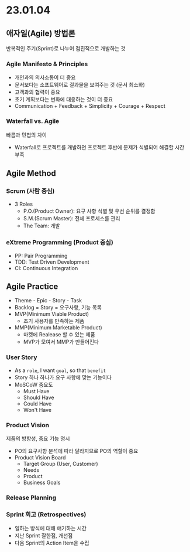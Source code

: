 # 23.01.04
## 애자일(Agile) 방법론
반복적인 주기(Sprint)로 나누어 점진적으로 개발하는 것

### Agile Manifesto & Principles
- 개인과의 의사소통이 더 중요
- 문서보다는 소프트웨어로 결과물을 보여주는 것 (문서 최소화)
- 고객과의 협력이 중요
- 초기 계획보다는 변화에 대응하는 것이 더 중요
- Communication + Feedback + Simplicity + Courage + Respect

### Waterfall vs. Agile
빠름과 민첩의 차이
- Waterfall로 프로젝트를 개발하면 프로젝트 후반에 문제가 식별되어 해결할 시간 부족

## Agile Method
### Scrum (사람 중심)
- 3 Roles
    - P.O.(Product Owner): 요구 사항 식별 및 우선 순위를 결정함
    - S.M.(Scrum Master): 전체 프로세스를 관리
    - The Team: 개발

### eXtreme Programming (Product 중심)
- PP: Pair Programming
- TDD: Test Driven Development
- CI: Continuous Integration 

## Agile Practice
- Theme - Epic - Story - Task
- Backlog = Story = 요구사항, 기능 목록
- MVP(Minimum Viable Product)
    - 초기 사용자를 만족하는 제품
- MMP(Minimum Marketable Product)
    - 마켓에 Realease 할 수 있는 제품
    - MVP가 모여서 MMP가 만들어진다

### User Story
- As a `role`, I want `goal`, so that `benefit`
- Story 하나 하나가 요구 사항에 맞는 기능이다 
- MoSCoW 중요도
    - Must Have
    - Should Have
    - Could Have
    - Won't Have

### Product Vision
제품의 방향성, 중요 기능 명시
- PO의 요구사항 분석에 따라 달라지므로 PO의 역할이 중요
- Product Vision Board
    - Target Group (User, Customer)
    - Needs 
    - Product
    - Business Goals

### Release Planning

### Sprint 회고 (Retrospectives)
- 일하는 방식에 대해 얘기하는 시간
- 지난 Sprint 잘한점, 개선점
- 다음 Sprint의 Action Item을 수립